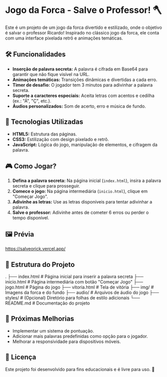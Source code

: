 # Jogo da Forca - Salve o Professor! 🪓

Este é um projeto de um jogo da forca divertido e estilizado, onde o objetivo é salvar o professor Ricardo! Inspirado no clássico jogo da forca, ele conta com uma interface pixelada retrô e animações temáticas.

## 🛠️ Funcionalidades

- **Inserção de palavra secreta:** A palavra é cifrada em Base64 para garantir que não fique visível na URL.
- **Animações temáticas:** Transições dinâmicas e divertidas a cada erro.
- **Timer de desafio:** O jogador tem 3 minutos para adivinhar a palavra secreta.
- **Suporte a caracteres especiais:** Aceita letras com acentos e cedilha (ex.: "Á", "Ç", etc.).
- **Áudios personalizados:** Som de acerto, erro e música de fundo.

## 🚀 Tecnologias Utilizadas

- **HTML5:** Estrutura das páginas.
- **CSS3:** Estilização com design pixelado e retrô.
- **JavaScript:** Lógica do jogo, manipulação de elementos, e cifragem da palavra.


## 🎮 Como Jogar?

1. **Defina a palavra secreta:** Na página inicial (`index.html`), insira a palavra secreta e clique para prosseguir.
2. **Comece o jogo:** Na página intermediária (`inicio.html`), clique em "Começar Jogo".
3. **Adivinhe as letras:** Use as letras disponíveis para tentar adivinhar a palavra.
4. **Salve o professor:** Adivinhe antes de cometer 6 erros ou perder o tempo disponível.

## 🖼️ Prévia

https://salveorick.vercel.app/

## 📂 Estrutura do Projeto

.
├── index.html          # Página inicial para inserir a palavra secreta
├── inicio.html         # Página intermediária com botão "Começar Jogo"
├── jogo.html           # Página do jogo
├── vitoria.html        # Tela de vitória
├── img/                # Imagens da forca e do fundo
├── audio/              # Arquivos de áudio do jogo
├── styles/             # (Opcional) Diretório para folhas de estilo adicionais
└── README.md           # Documentação do projeto


## 🧩 Próximas Melhorias

- Implementar um sistema de pontuação.
- Adicionar mais palavras predefinidas como opção para o jogador.
- Melhorar a responsividade para dispositivos móveis.

## 📝 Licença

Este projeto foi desenvolvido para fins educacionais e é livre para uso. 🚀
